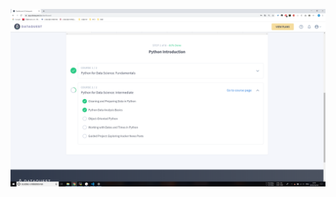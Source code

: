 ![](https://github.com/ophwsjtu18/ohw19f/blob/master/student/jhyang/QQ%E5%9B%BE%E7%89%8720191030173057.png)
